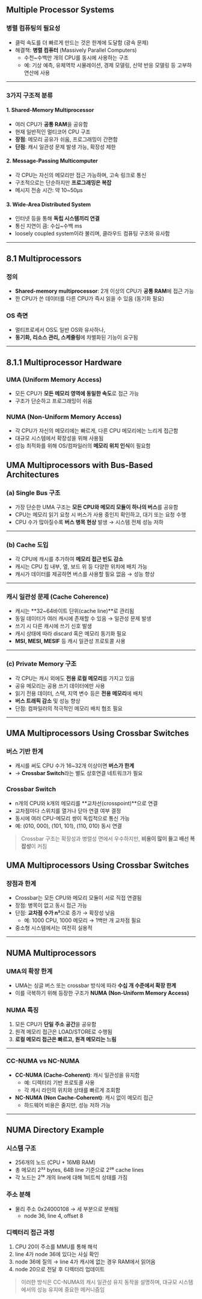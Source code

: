 ## Multiple Processor Systems

### 병렬 컴퓨팅의 필요성
- 클럭 속도를 더 빠르게 만드는 것은 한계에 도달함 (광속 문제)
- 해결책: **병렬 컴퓨터** (Massively Parallel Computers)
  - 수천~수백만 개의 CPU를 동시에 사용하는 구조
  - 예: 기상 예측, 유체역학 시뮬레이션, 경제 모델링, 신약 반응 모델링 등 고부하 연산에 사용

---

### 3가지 구조적 분류

#### 1. Shared-Memory Multiprocessor
- 여러 CPU가 **공통 RAM**을 공유함
- 현재 일반적인 멀티코어 CPU 구조
- **장점**: 메모리 공유가 쉬움, 프로그래밍이 간편함
- **단점**: 캐시 일관성 문제 발생 가능, 확장성 제한

#### 2. Message-Passing Multicomputer
- 각 CPU는 자신의 메모리만 접근 가능하며, 고속 링크로 통신
- 구조적으로는 단순하지만 **프로그래밍은 복잡**
- 메시지 전송 시간: 약 10~50μs

#### 3. Wide-Area Distributed System
- 인터넷 등을 통해 **독립 시스템끼리 연결**
- 통신 지연이 큼: 수십~수백 ms
- loosely coupled system이라 불리며, 클라우드 컴퓨팅 구조와 유사함

---

## 8.1 Multiprocessors

### 정의
- **Shared-memory multiprocessor**: 2개 이상의 CPU가 **공통 RAM**에 접근 가능
- 한 CPU가 쓴 데이터를 다른 CPU가 즉시 읽을 수 있음 (동기화 필요)

### OS 측면
- 멀티프로세서 OS도 일반 OS와 유사하나,
- **동기화, 리소스 관리, 스케줄링**에 차별화된 기능이 요구됨

---

## 8.1.1 Multiprocessor Hardware

### UMA (Uniform Memory Access)
- 모든 CPU가 **모든 메모리 영역에 동일한 속도**로 접근 가능
- 구조가 단순하고 프로그래밍이 쉬움

### NUMA (Non-Uniform Memory Access)
- 각 CPU가 자신의 메모리에는 빠르게, 다른 CPU 메모리에는 느리게 접근함
- 대규모 시스템에서 확장성을 위해 사용됨
- 성능 최적화를 위해 OS/컴파일러의 **메모리 위치 인식**이 필요함

## UMA Multiprocessors with Bus-Based Architectures

### (a) Single Bus 구조
- 가장 단순한 UMA 구조는 **모든 CPU와 메모리 모듈이 하나의 버스**를 공유함
- CPU는 메모리 읽기 요청 시 버스가 사용 중인지 확인하고, 대기 또는 요청 수행
- CPU 수가 많아질수록 **버스 병목 현상** 발생 → 시스템 전체 성능 저하

---

### (b) Cache 도입
- 각 CPU에 캐시를 추가하여 **메모리 접근 빈도 감소**
- 캐시는 CPU 칩 내부, 옆, 보드 위 등 다양한 위치에 배치 가능
- 캐시가 데이터를 제공하면 버스를 사용할 필요 없음 → 성능 향상

---

### 캐시 일관성 문제 (Cache Coherence)
- 캐시는 **32~64바이트 단위(cache line)**로 관리됨
- 동일 데이터가 여러 캐시에 존재할 수 있음 → 일관성 문제 발생
- 쓰기 시 다른 캐시에 쓰기 신호 발생
- 캐시 상태에 따라 discard 혹은 메모리 동기화 필요
- **MSI, MESI, MESIF** 등 캐시 일관성 프로토콜 사용

---

### (c) Private Memory 구조
- 각 CPU는 캐시 외에도 **전용 로컬 메모리**를 가지고 있음
- 공유 메모리는 공용 쓰기 데이터에만 사용
- 읽기 전용 데이터, 스택, 지역 변수 등은 **전용 메모리**에 배치
- **버스 트래픽 감소** 및 성능 향상
- 단점: 컴파일러의 적극적인 메모리 배치 협조 필요

---

## UMA Multiprocessors Using Crossbar Switches

### 버스 기반 한계
- 캐시를 써도 CPU 수가 16~32개 이상이면 **버스가 한계**
- → **Crossbar Switch**라는 별도 상호연결 네트워크가 필요

### Crossbar Switch
- n개의 CPU와 k개의 메모리를 **교차선(crosspoint)**으로 연결
- 교차점마다 스위치를 열거나 닫아 연결 여부 결정
- 동시에 여러 CPU-메모리 쌍이 독립적으로 통신 가능
- 예: (010, 000), (101, 101), (110, 010) 동시 연결

> Crossbar 구조는 확장성과 병렬성 면에서 우수하지만, **비용이 많이 들고 배선 복잡성**이 커짐

## UMA Multiprocessors Using Crossbar Switches

### 장점과 한계
- Crossbar는 모든 CPU와 메모리 모듈이 서로 직접 연결됨
- 장점: 병목이 없고 동시 접근 가능
- 단점: **교차점 수가 n²**으로 증가 → 확장성 낮음
  - 예: 1000 CPU, 1000 메모리 → 1백만 개 교차점 필요
- 중소형 시스템에서는 여전히 실용적

---

## NUMA Multiprocessors

### UMA의 확장 한계
- UMA는 싱글 버스 또는 crossbar 방식에 따라 **수십 개 수준에서 확장 한계**
- 이를 극복하기 위해 등장한 구조가 **NUMA (Non-Uniform Memory Access)**

### NUMA 특징
1. 모든 CPU가 **단일 주소 공간**을 공유함
2. 원격 메모리 접근은 LOAD/STORE로 수행됨
3. **로컬 메모리 접근은 빠르고, 원격 메모리는 느림**

---

### CC-NUMA vs NC-NUMA
- **CC-NUMA (Cache-Coherent)**: 캐시 일관성을 유지함
  - 예: 디렉터리 기반 프로토콜 사용
  - 각 캐시 라인의 위치와 상태를 빠르게 조회함
- **NC-NUMA (Non Cache-Coherent)**: 캐시 없이 메모리 접근
  - 하드웨어 비용은 줄지만, 성능 저하 가능

---

## NUMA Directory Example

### 시스템 구조
- 256개의 노드 (CPU + 16MB RAM)
- 총 메모리 2³² bytes, 64B line 기준으로 2²⁶ cache lines
- 각 노드는 2¹⁸ 개의 line에 대해 1비트씩 상태를 가짐

### 주소 분해
- 물리 주소 0x24000108 → 세 부분으로 분해됨
  - node 36, line 4, offset 8

### 디렉터리 접근 과정
1. CPU 20이 주소를 MMU를 통해 해석
2. line 4가 node 36에 있다는 사실 확인
3. node 36에 질의 → line 4가 캐시에 없는 경우 RAM에서 읽어옴
4. node 20으로 전달 후 디렉터리 업데이트

> 이러한 방식은 CC-NUMA의 캐시 일관성 유지 동작을 설명하며, 대규모 시스템에서의 성능 유지에 중요한 메커니즘임

